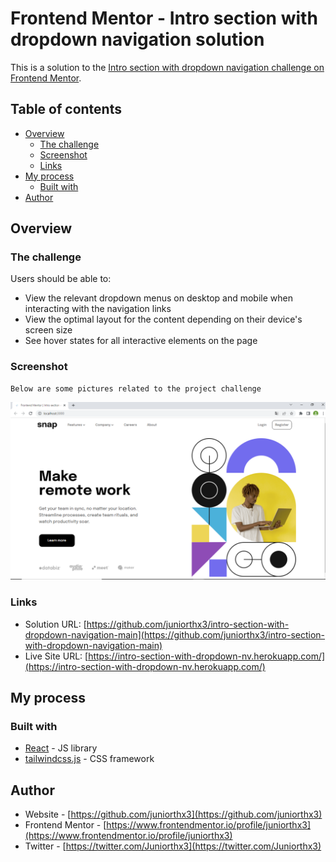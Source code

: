 # Frontend Mentor - Intro section with dropdown navigation solution

This is a solution to the [Intro section with dropdown navigation challenge on Frontend Mentor](https://www.frontendmentor.io/challenges/intro-section-with-dropdown-navigation-ryaPetHE5). 

## Table of contents

- [Overview](#overview)
  - [The challenge](#the-challenge)
  - [Screenshot](#screenshot)
  - [Links](#links)
- [My process](#my-process)
  - [Built with](#built-with)
- [Author](#author)

## Overview

### The challenge

Users should be able to:

- View the relevant dropdown menus on desktop and mobile when interacting with the navigation links
- View the optimal layout for the content depending on their device's screen size
- See hover states for all interactive elements on the page

### Screenshot
```
Below are some pictures related to the project challenge
```

![Project Desktop View](project-desktop-view.PNG)


### Links

- Solution URL: [https://github.com/juniorthx3/intro-section-with-dropdown-navigation-main](https://github.com/juniorthx3/intro-section-with-dropdown-navigation-main)
- Live Site URL: [https://intro-section-with-dropdown-nv.herokuapp.com/](https://intro-section-with-dropdown-nv.herokuapp.com/)

## My process

### Built with

- [React](https://reactjs.org/) - JS library
- [tailwindcss.js](https://tailwindcss.com/) - CSS framework

## Author

- Website - [https://github.com/juniorthx3](https://github.com/juniorthx3)
- Frontend Mentor - [https://www.frontendmentor.io/profile/juniorthx3](https://www.frontendmentor.io/profile/juniorthx3)
- Twitter - [https://twitter.com/Juniorthx3](https://twitter.com/Juniorthx3)
